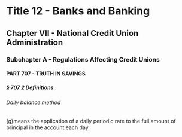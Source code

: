 
# Title 12 - Banks and Banking
## Chapter VII - National Credit Union Administration
### Subchapter A - Regulations Affecting Credit Unions
#### PART 707 - TRUTH IN SAVINGS
##### § 707.2 Definitions.
###### Daily balance method

(g)means the application of a daily periodic rate to the full amount of principal in the account each day.
